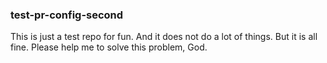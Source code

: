 ### test-pr-config-second

This is just a test repo for fun. And it does not do a lot of things. But it is all fine. Please help me to solve this problem, God. 
